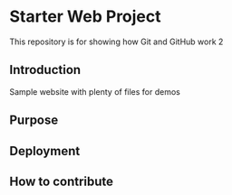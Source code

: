# Starter Web Project

This repository is for showing how Git and GitHub work 2

## Introduction

Sample website with plenty of files for demos

## Purpose

## Deployment

## How to contribute